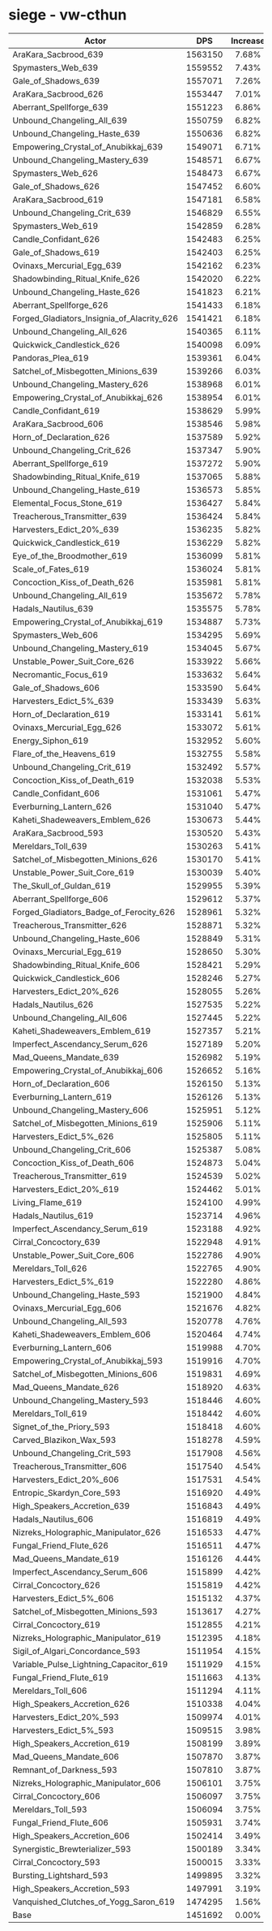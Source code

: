 # siege - vw-cthun
| Actor | DPS | Increase |
|---|:---:|:---:|
|AraKara_Sacbrood_639|1563150|7.68%|
|Spymasters_Web_639|1559552|7.43%|
|Gale_of_Shadows_639|1557071|7.26%|
|AraKara_Sacbrood_626|1553447|7.01%|
|Aberrant_Spellforge_639|1551223|6.86%|
|Unbound_Changeling_All_639|1550759|6.82%|
|Unbound_Changeling_Haste_639|1550636|6.82%|
|Empowering_Crystal_of_Anubikkaj_639|1549071|6.71%|
|Unbound_Changeling_Mastery_639|1548571|6.67%|
|Spymasters_Web_626|1548473|6.67%|
|Gale_of_Shadows_626|1547452|6.60%|
|AraKara_Sacbrood_619|1547181|6.58%|
|Unbound_Changeling_Crit_639|1546829|6.55%|
|Spymasters_Web_619|1542859|6.28%|
|Candle_Confidant_626|1542483|6.25%|
|Gale_of_Shadows_619|1542403|6.25%|
|Ovinaxs_Mercurial_Egg_639|1542162|6.23%|
|Shadowbinding_Ritual_Knife_626|1542020|6.22%|
|Unbound_Changeling_Haste_626|1541823|6.21%|
|Aberrant_Spellforge_626|1541433|6.18%|
|Forged_Gladiators_Insignia_of_Alacrity_626|1541421|6.18%|
|Unbound_Changeling_All_626|1540365|6.11%|
|Quickwick_Candlestick_626|1540098|6.09%|
|Pandoras_Plea_619|1539361|6.04%|
|Satchel_of_Misbegotten_Minions_639|1539266|6.03%|
|Unbound_Changeling_Mastery_626|1538968|6.01%|
|Empowering_Crystal_of_Anubikkaj_626|1538954|6.01%|
|Candle_Confidant_619|1538629|5.99%|
|AraKara_Sacbrood_606|1538546|5.98%|
|Horn_of_Declaration_626|1537589|5.92%|
|Unbound_Changeling_Crit_626|1537347|5.90%|
|Aberrant_Spellforge_619|1537272|5.90%|
|Shadowbinding_Ritual_Knife_619|1537065|5.88%|
|Unbound_Changeling_Haste_619|1536573|5.85%|
|Elemental_Focus_Stone_619|1536427|5.84%|
|Treacherous_Transmitter_639|1536424|5.84%|
|Harvesters_Edict_20%_639|1536235|5.82%|
|Quickwick_Candlestick_619|1536229|5.82%|
|Eye_of_the_Broodmother_619|1536099|5.81%|
|Scale_of_Fates_619|1536024|5.81%|
|Concoction_Kiss_of_Death_626|1535981|5.81%|
|Unbound_Changeling_All_619|1535672|5.78%|
|Hadals_Nautilus_639|1535575|5.78%|
|Empowering_Crystal_of_Anubikkaj_619|1534887|5.73%|
|Spymasters_Web_606|1534295|5.69%|
|Unbound_Changeling_Mastery_619|1534045|5.67%|
|Unstable_Power_Suit_Core_626|1533922|5.66%|
|Necromantic_Focus_619|1533632|5.64%|
|Gale_of_Shadows_606|1533590|5.64%|
|Harvesters_Edict_5%_639|1533439|5.63%|
|Horn_of_Declaration_619|1533141|5.61%|
|Ovinaxs_Mercurial_Egg_626|1533072|5.61%|
|Energy_Siphon_619|1532952|5.60%|
|Flare_of_the_Heavens_619|1532755|5.58%|
|Unbound_Changeling_Crit_619|1532492|5.57%|
|Concoction_Kiss_of_Death_619|1532038|5.53%|
|Candle_Confidant_606|1531061|5.47%|
|Everburning_Lantern_626|1531040|5.47%|
|Kaheti_Shadeweavers_Emblem_626|1530673|5.44%|
|AraKara_Sacbrood_593|1530520|5.43%|
|Mereldars_Toll_639|1530263|5.41%|
|Satchel_of_Misbegotten_Minions_626|1530170|5.41%|
|Unstable_Power_Suit_Core_619|1530039|5.40%|
|The_Skull_of_Guldan_619|1529955|5.39%|
|Aberrant_Spellforge_606|1529612|5.37%|
|Forged_Gladiators_Badge_of_Ferocity_626|1528961|5.32%|
|Treacherous_Transmitter_626|1528871|5.32%|
|Unbound_Changeling_Haste_606|1528849|5.31%|
|Ovinaxs_Mercurial_Egg_619|1528650|5.30%|
|Shadowbinding_Ritual_Knife_606|1528421|5.29%|
|Quickwick_Candlestick_606|1528246|5.27%|
|Harvesters_Edict_20%_626|1528055|5.26%|
|Hadals_Nautilus_626|1527535|5.22%|
|Unbound_Changeling_All_606|1527445|5.22%|
|Kaheti_Shadeweavers_Emblem_619|1527357|5.21%|
|Imperfect_Ascendancy_Serum_626|1527189|5.20%|
|Mad_Queens_Mandate_639|1526982|5.19%|
|Empowering_Crystal_of_Anubikkaj_606|1526652|5.16%|
|Horn_of_Declaration_606|1526150|5.13%|
|Everburning_Lantern_619|1526126|5.13%|
|Unbound_Changeling_Mastery_606|1525951|5.12%|
|Satchel_of_Misbegotten_Minions_619|1525906|5.11%|
|Harvesters_Edict_5%_626|1525805|5.11%|
|Unbound_Changeling_Crit_606|1525387|5.08%|
|Concoction_Kiss_of_Death_606|1524873|5.04%|
|Treacherous_Transmitter_619|1524539|5.02%|
|Harvesters_Edict_20%_619|1524462|5.01%|
|Living_Flame_619|1524100|4.99%|
|Hadals_Nautilus_619|1523714|4.96%|
|Imperfect_Ascendancy_Serum_619|1523188|4.92%|
|Cirral_Concoctory_639|1522948|4.91%|
|Unstable_Power_Suit_Core_606|1522786|4.90%|
|Mereldars_Toll_626|1522765|4.90%|
|Harvesters_Edict_5%_619|1522280|4.86%|
|Unbound_Changeling_Haste_593|1521900|4.84%|
|Ovinaxs_Mercurial_Egg_606|1521676|4.82%|
|Unbound_Changeling_All_593|1520778|4.76%|
|Kaheti_Shadeweavers_Emblem_606|1520464|4.74%|
|Everburning_Lantern_606|1519988|4.70%|
|Empowering_Crystal_of_Anubikkaj_593|1519916|4.70%|
|Satchel_of_Misbegotten_Minions_606|1519831|4.69%|
|Mad_Queens_Mandate_626|1518920|4.63%|
|Unbound_Changeling_Mastery_593|1518446|4.60%|
|Mereldars_Toll_619|1518442|4.60%|
|Signet_of_the_Priory_593|1518418|4.60%|
|Carved_Blazikon_Wax_593|1518278|4.59%|
|Unbound_Changeling_Crit_593|1517908|4.56%|
|Treacherous_Transmitter_606|1517540|4.54%|
|Harvesters_Edict_20%_606|1517531|4.54%|
|Entropic_Skardyn_Core_593|1516920|4.49%|
|High_Speakers_Accretion_639|1516843|4.49%|
|Hadals_Nautilus_606|1516819|4.49%|
|Nizreks_Holographic_Manipulator_626|1516533|4.47%|
|Fungal_Friend_Flute_626|1516511|4.47%|
|Mad_Queens_Mandate_619|1516126|4.44%|
|Imperfect_Ascendancy_Serum_606|1515899|4.42%|
|Cirral_Concoctory_626|1515819|4.42%|
|Harvesters_Edict_5%_606|1515132|4.37%|
|Satchel_of_Misbegotten_Minions_593|1513617|4.27%|
|Cirral_Concoctory_619|1512855|4.21%|
|Nizreks_Holographic_Manipulator_619|1512395|4.18%|
|Sigil_of_Algari_Concordance_593|1511954|4.15%|
|Variable_Pulse_Lightning_Capacitor_619|1511929|4.15%|
|Fungal_Friend_Flute_619|1511663|4.13%|
|Mereldars_Toll_606|1511294|4.11%|
|High_Speakers_Accretion_626|1510338|4.04%|
|Harvesters_Edict_20%_593|1509974|4.01%|
|Harvesters_Edict_5%_593|1509515|3.98%|
|High_Speakers_Accretion_619|1508199|3.89%|
|Mad_Queens_Mandate_606|1507870|3.87%|
|Remnant_of_Darkness_593|1507810|3.87%|
|Nizreks_Holographic_Manipulator_606|1506101|3.75%|
|Cirral_Concoctory_606|1506097|3.75%|
|Mereldars_Toll_593|1506094|3.75%|
|Fungal_Friend_Flute_606|1505931|3.74%|
|High_Speakers_Accretion_606|1502414|3.49%|
|Synergistic_Brewterializer_593|1500189|3.34%|
|Cirral_Concoctory_593|1500015|3.33%|
|Bursting_Lightshard_593|1499895|3.32%|
|High_Speakers_Accretion_593|1497991|3.19%|
|Vanquished_Clutches_of_Yogg_Saron_619|1474295|1.56%|
|Base|1451692|0.00%|
